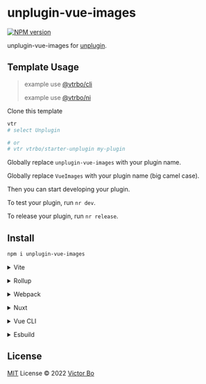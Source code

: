 # unplugin-vue-images 

[![NPM version](https://img.shields.io/npm/v/unplugin-vue-images?color=a1b858&label=)](https://www.npmjs.com/package/unplugin-vue-images)

unplugin-vue-images for [unplugin](https://github.com/unjs/unplugin).

## Template Usage

> example use [@vtrbo/cli](https://github.com/vtrbo/cli)  
>
> example use [@vtrbo/ni](https://github.com/vtrbo/ni)  

Clone this template

```bash
vtr
# select Unplugin

# or
# vtr vtrbo/starter-unplugin my-plugin
```

Globally replace `unplugin-vue-images` with your plugin name.  

Globally replace `VueImages` with your plugin name (big camel case).  

Then you can start developing your plugin.  

To test your plugin, run `nr dev`.  

To release your plugin, run `nr release`.  

## Install

```bash
npm i unplugin-vue-images
```

<details>
<summary>Vite</summary><br>

```js
// vite.config.js
import VueImages from 'unplugin-vue-images/vite'

export default defineConfig({
  plugins: [VueImages({ /* options */ })],
})
```

<br></details>

<details>
<summary>Rollup</summary><br>

```js
// rollup.config.js
import VueImages from 'unplugin-vue-images/rollup'

export default {
  plugins: [VueImages({ /* options */ })],
}
```

<br></details>

<details>
<summary>Webpack</summary><br>

```js
// webpack.config.js
module.exports = {
  /* ... */
  plugins: [
    require('unplugin-vue-images/webpack')({ /* options */ })
  ]
}
```

<br></details>

<details>
<summary>Nuxt</summary><br>

```js
// nuxt.config.js
export default {
  buildModules: [
    ['unplugin-vue-images/nuxt', { /* options */ }],
  ],
}
```

> This module works for both Nuxt 2 and [Nuxt Vite](https://github.com/nuxt/vite)

<br></details>

<details>
<summary>Vue CLI</summary><br>

```js
// vue.config.js
module.exports = {
  configureWebpack: {
    plugins: [
      require('unplugin-vue-images/webpack')({ /* options */ }),
    ],
  },
}
```

<br></details>

<details>
<summary>Esbuild</summary><br>

```js
// esbuild.config.js
import { build } from 'esbuild'
import VueImages from 'unplugin-vue-images/esbuild'

build({
  plugins: [VueImages({ /* options */ })],
})
```

<br></details>

## License

[MIT](./LICENSE) License © 2022 [Victor Bo](https://github.com/vtrbo)
